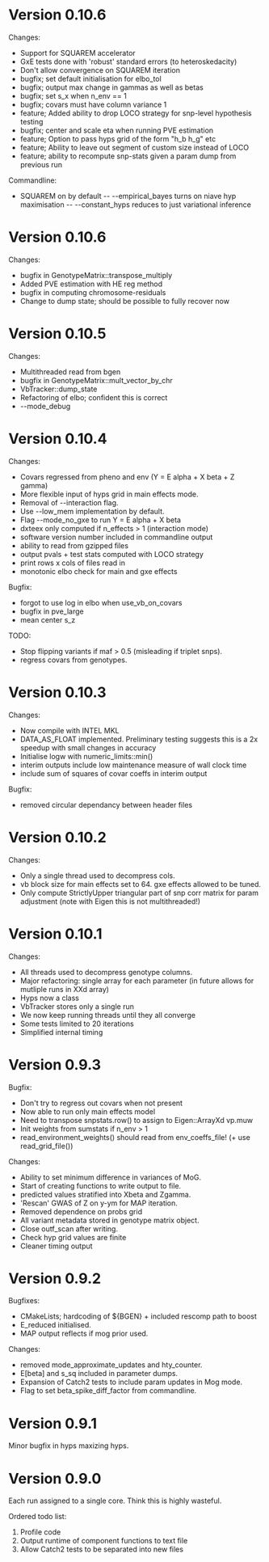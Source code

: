 # Version 0.10.6

Changes:
- Support for SQUAREM accelerator
- GxE tests done with 'robust' standard errors (to heteroskedacity)
- Don't allow convergence on SQUAREM iteration
- bugfix; set default initialisation for elbo_tol
- bugfix; output max change in gammas as well as betas
- bugfix; set s_x when n_env == 1
- bugfix; covars must have column variance 1
- feature; Added ability to drop LOCO strategy for snp-level hypothesis testing
- bugfix; center and scale eta when running PVE estimation
- feature; Option to pass hyps grid of the form "h_b h_g" etc
- feature; Ability to leave out segment of custom size instead of LOCO
- feature; ability to recompute snp-stats given a param dump from previous run

Commandline:
- SQUAREM on by default
-- --empirical_bayes turns on niave hyp maximisation
-- --constant_hyps reduces to just variational inference


# Version 0.10.6

Changes:
- bugfix in GenotypeMatrix::transpose_multiply
- Added PVE estimation with HE reg method
- bugfix in computing chromosome-residuals
- Change to dump state; should be possible to fully recover now


# Version 0.10.5

Changes:
- Multithreaded read from bgen
- bugfix in GenotypeMatrix::mult_vector_by_chr
- VbTracker::dump_state
- Refactoring of elbo; confident this is correct
- --mode_debug

# Version 0.10.4

Changes:
- Covars regressed from pheno and env (Y = E alpha + X beta + Z gamma)
- More flexible input of hyps grid in main effects mode.
- Removal of --interaction flag.
- Use --low_mem implementation by default.
- Flag --mode_no_gxe to run Y = E alpha + X beta
- dxteex only computed if n_effects > 1 (interaction mode)
- software version number included in commandline output
- ability to read from gzipped files
- output pvals + test stats computed with LOCO strategy
- print rows x cols of files read in
- monotonic elbo check for main and gxe effects

Bugfix:
- forgot to use log in elbo when use_vb_on_covars
- bugfix in pve_large
- mean center s_z

TODO:
- Stop flipping variants if maf > 0.5 (misleading if triplet snps).
- regress covars from genotypes.

# Version 0.10.3

Changes:
- Now compile with INTEL MKL
- DATA_AS_FLOAT implemented. Preliminary testing suggests this is a 2x speedup with small changes in accuracy
- Initialise logw with numeric_limits::min()
- interim outputs include low maintenance measure of wall clock time
- include sum of squares of covar coeffs in interim output

Bugfix:
- removed circular dependancy between header files

# Version 0.10.2

Changes:
- Only a single thread used to decompress cols.
- vb block size for main effects set to 64. gxe effects allowed to be tuned.
- Only compute StrictlyUpper triangular part of snp corr matrix for param adjustment (note with Eigen this is not multithreaded!)

# Version 0.10.1

Changes:
- All threads used to decompress genotype columns.
- Major refactoring: single array for each parameter (in future allows for mutliple runs in XXd array)
- Hyps now a class
- VbTracker stores only a single run
- We now keep running threads until they all converge
- Some tests limited to 20 iterations
- Simplified internal timing

# Version 0.9.3
Bugfix:
- Don't try to regress out covars when not present
- Now able to run only main effects model
- Need to transpose snpstats.row() to assign to Eigen::ArrayXd vp.muw
- Init weights from sumstats if n_env > 1
- read_environment_weights() should read from env_coeffs_file! (+ use read_grid_file())

Changes:
- Ability to set minimum difference in variances of MoG.
- Start of creating functions to write output to file.
- predicted values stratified into Xbeta and Zgamma.
- 'Rescan' GWAS of Z on y-ym for MAP iteration.
- Removed dependence on probs grid
- All variant metadata stored in genotype matrix object.
- Close outf_scan after writing.
- Check hyp grid values are finite
- Cleaner timing output

# Version 0.9.2
Bugfixes:
- CMakeLists; hardcoding of ${BGEN} + included rescomp path to boost
- E_reduced initialised.
- MAP output reflects if mog prior used.

Changes:
- removed mode_approximate_updates and hty_counter.
- E[beta] and s_sq included in parameter dumps.
- Expansion of Catch2 tests to include param updates in Mog mode.
- Flag to set beta_spike_diff_factor from commandline.

# Version 0.9.1
Minor bugfix in hyps maxizing hyps.

# Version 0.9.0
Each run assigned to a single core. Think this is highly wasteful.

Ordered todo list:
1. Profile code
2. Output runtime of component functions to text file
3. Allow Catch2 tests to be separated into new files
